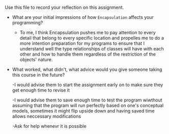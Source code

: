 Use this file to record your reflection on this assignment.

- What are your initial impressions of how `Encapsulation` affects your programming?
  
  - To me, I think Encapsulation pushes me to pay attention to every detail that belong to every specific location and propelles me to do a           more intention preparation for my programs to ensure that I understand well the type relationships of classes will have with each other and     how to handle them regardless of the restriction of the objects' nature.
  
- What worked, what didn't, what advice would you give someone taking this course in the future?
  
  -I would advise them to start the assignment early on to make sure they get enough time to revise it
  
  -I would advise them to save enough time to test the program wiwthout assuming that the program will run perfectly based on one's conceptual 
   models, sometimes it might flip upside down and having saved time allows neccessary modifications
  
  -Ask for help whenevr it is possible 
